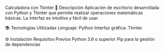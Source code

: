 Calculadora con Tkinter
📝 Descripción
Aplicación de escritorio desarrollada con Python y Tkinter que permite realizar operaciones matemáticas básicas. La interfaz es intuitiva y fácil de usar.

📚 Tecnologías Utilizadas
Lenguaje: Python
Interfaz gráfica: Tkinter

⚙️ Instalación
Requisitos Previos
Python 3.6 o superior
Pip para la gestión de dependencias
